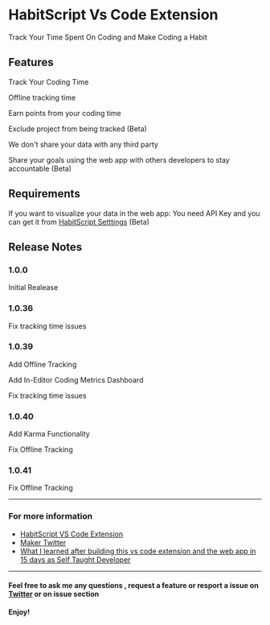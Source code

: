 # HabitScript Vs Code Extension

Track Your Time Spent On Coding and Make Coding a Habit

## Features

Track Your Coding Time

Offline tracking time

Earn points from your coding time

Exclude project from being tracked (Beta)

We don't share your data with any third party 

Share your goals using the web app  with others developers to stay accountable (Beta)



## Requirements

If you want to visualize your data in the web app: You need API Key and you can get it from  [HabitScript Setttings](https://habit-script.herokuapp.com/signup) (Beta)


## Release Notes



### 1.0.0

Initial Realease


### 1.0.36

Fix tracking time issues

### 1.0.39

Add Offline Tracking

Add In-Editor Coding Metrics Dashboard

Fix tracking time issues

### 1.0.40

Add Karma Functionality 

Fix Offline Tracking 

### 1.0.41

Fix Offline Tracking 


-----------------------------------------------------------------------------------------------------------

### For more information

* [HabitScript VS Code Extension](https://marketplace.visualstudio.com/items?itemName=IliasHaddad.habitscript)
* [Maker Twitter](https://twitter.com/IliasHaddad3)
* [What I learned after building this vs code extension and the web app in 15 days as Self Taught Developer](https://medium.com/@iliashaddad/what-i-learned-after-building-my-first-product-in-15-days-as-self-taught-developer-ec856e72b05)



-----------------------------------------------------------------------------------------------------------

#### Feel free to ask me any questions , request a feature or resport a issue on [Twitter](https://twitter.com/IliasHaddad3) or on issue section 


**Enjoy!**
